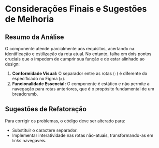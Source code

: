 # Considerações Finais e Sugestões de Melhoria

## Resumo da Análise

O componente atende parcialmente aos requisitos, acertando na identificação e estilização da rota atual. No entanto, falha em dois pontos cruciais que o impedem de cumprir sua função e de estar alinhado ao design:

1.  **Conformidade Visual:** O separador entre as rotas (`-`) é diferente do especificado no Figma (`>`).
2.  **Funcionalidade Essencial:** O componente é estático e não permite a navegação para rotas anteriores, que é o propósito fundamental de um breadcrumb.

## Sugestões de Refatoração

Para corrigir os problemas, o código deve ser alterado para:

- Substituir o caractere separador.
- Implementar interatividade nas rotas não-atuais, transformando-as em links navegáveis.
